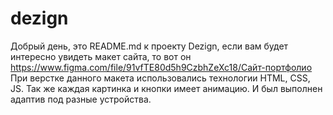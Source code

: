 # dezign
Добрый день, это README.md к проекту Dezign, если вам будет интересно увидеть макет сайта, то вот он https://www.figma.com/file/91vfTE80d5h9CzbhZeXc18/Сайт-портфолио
При верстке данного макета использовались технологии HTML, CSS, JS. Так же каждая картинка и кнопки имеет анимацию. И был выполнен адаптив под разные устройства.

